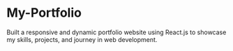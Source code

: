 # My-Portfolio
Built a responsive and dynamic portfolio website using React.js to showcase my skills, projects, and journey in web development.

